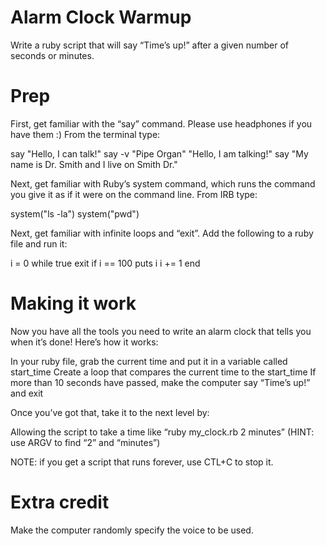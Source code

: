 Alarm Clock Warmup
===
Write a ruby script that will say “Time’s up!” after a given number of seconds or minutes.

Prep
===

First, get familiar with the “say” command.  Please use headphones if you have them :)  From the terminal type:

say "Hello, I can talk\!"
say -v "Pipe Organ" "Hello, I am talking\!"
say "My name is Dr. Smith and I live on Smith Dr."

Next, get familiar with Ruby’s system command, which runs the command you give it as if it were on the command line.  From IRB type:

system("ls -la")
system("pwd")

Next, get familiar with infinite loops and “exit”.  Add the following to a ruby file and run it:

i = 0
while true
  exit if i == 100
  puts i
  i += 1
end

Making it work
===

Now you have all the tools you need to write an alarm clock that tells you when it’s done!  Here’s how it works:

In your ruby file, grab the current time and put it in a variable called start_time
Create a loop that compares the current time to the start_time
If more than 10 seconds have passed, make the computer say “Time’s up!” and exit

Once you’ve got that, take it to the next level by:

Allowing the script to take a time like “ruby my_clock.rb 2 minutes” (HINT: use ARGV to find “2” and “minutes”)

NOTE: if you get a script that runs forever, use CTL+C to stop it.

Extra credit
===

Make the computer randomly specify the voice to be used.

